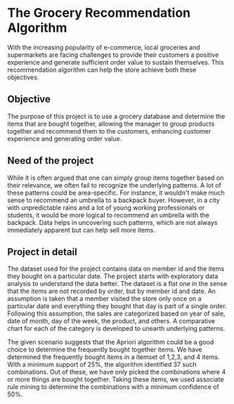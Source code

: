 # The Grocery Recommendation Algorithm

With the increasing popularity of e-commerce, local groceries and supermarkets are facing challenges to provide their customers a positive experience and generate sufficient order value to sustain themselves. This recommendation algorithm can help the store achieve both these objectives.

## Objective

The purpose of this project is to use a grocery database and determine the items that are bought together, allowing the manager to group products together and recommend them to the customers, enhancing customer experience and generating order value.

## Need of the project

While it is often argued that one can simply group items together based on their relevance, we often fail to recognize the underlying patterns. A lot of these patterns could be area-specific. For instance, it wouldn't make much sense to recommend an umbrella to a backpack buyer. However, in a city with unpredictable rains and a lot of young working professionals or students, it would be more logical to recommend an umbrella with the backpack. Data helps in uncovering such patterns, which are not always immediately apparent but can help sell more items.

## Project in detail

The dataset used for the project contains data on member id and the items they bought on a particular date. The project starts with exploratory data analysis to understand the data better. The dataset is a flat one in the sense that the items are not recorded by order, but by member id and date. An assumption is taken that a member visited the store only once on a particular date and everything they bought that day is part of a single order. Following this assumption, the sales are categorized based on year of sale, date of month, day of the week, the product, and others. A comparative chart for each of the category is developed to unearth underlying patterns.

The given scenario suggests that the Apriori algorithm could be a good choice to determine the frequently bought together items. We have determined the frequently bought items in a itemset of 1,2,3, and 4 items. With a minimum support of 25%, the algorithm identified 37 such combinations. Out of these, we have only picked the combinations where 4 or more things are bought together. Taking these items, we used associate rule mining to determine the combinations with a minimum confidence of 50%.

